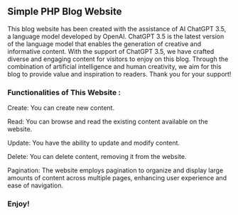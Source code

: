 <h2>Simple PHP Blog Website</h2>
<p>This blog website has been created with the assistance of AI ChatGPT 3.5, a language model developed by OpenAI. ChatGPT 3.5 is the latest version of the language model that enables the generation of creative and informative content. With the support of ChatGPT 3.5, we have crafted diverse and engaging content for visitors to enjoy on this blog. Through the combination of artificial intelligence and human creativity, we aim for this blog to provide value and inspiration to readers. Thank you for your support!</p>
<h3>Functionalities of This Website :</h3>
<p>Create: You can create new content.</p>
<p>Read: You can browse and read the existing content available on the website.</p>
<p>Update: You have the ability to update and modify content.</p>
<p>Delete: You can delete content, removing it from the website.</p>
<p>Pagination: The website employs pagination to organize and display large amounts of content across multiple pages, enhancing user experience and ease of navigation.</p>

<h3>Enjoy!</h3>
